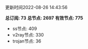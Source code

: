 更新时间2022-08-26 14:43:56

**总订阅: 73**
**总节点: 2697**
**有效节点: 775**
- ss节点: 409
- v2ray节点: 330
- trojan节点: 36
